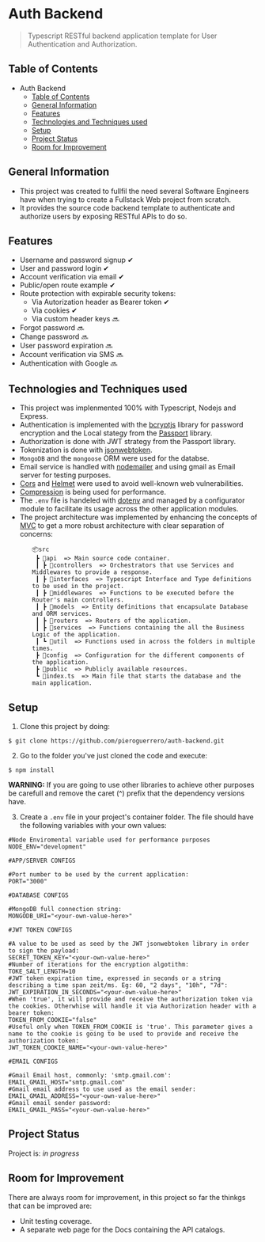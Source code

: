 # Auth Backend
> Typescript RESTful backend application template for User Authentication and Authorization.

## Table of Contents
- Auth Backend
  - [Table of Contents](#table-of-contents)
  - [General Information](#general-information)
  - [Features](#features)
  - [Technologies and Techniques used](#technologies-and-techniques-used)
  - [Setup](#setup)
  - [Project Status](#project-status)
  - [Room for Improvement](#room-for-improvement)


## General Information
- This project was created to fullfil the need several Software Engineers have when trying to create a Fullstack Web project from scratch.
- It provides the source code backend template to authenticate and authorize users by exposing RESTful APIs to do so.

## Features
- Username and password signup ✔
- User and password login ✔
- Account verification via email ✔
- Public/open route example ✔
- Route protection with expirable security tokens:
  - Via Autorization header as Bearer token ✔
  - Via cookies ✔
  - Via custom header keys 🔜
- Forgot password 🔜
- Change password 🔜
- User password expiration 🔜
- Account verification via SMS 🔜
- Authentication with Google 🔜

## Technologies and Techniques used

- This project was implenmented 100% with Typescript, Nodejs and Express.
- Authentication is implemented with the [bcryptjs](https://github.com/kelektiv/node.bcrypt.js) library for password encryption and the Local stategy from the [Passport](https://www.passportjs.org/) library.
- Authorization is done with JWT strategy from the Passport library.
- Tokenization is done with [jsonwebtoken](https://github.com/auth0/node-jsonwebtoken).
- ```MongoDB``` and the ```mongoose``` ORM were used for the databse.
- Email service is handled with [nodemailer](https://github.com/nodemailer/nodemailer/) and using gmail as Email server for testing purposes.
- [Cors](https://github.com/expressjs/cors) and [Helmet](https://github.com/helmetjs/helmet) were used to avoid well-known web vulnerabilities.
- [Compression](https://github.com/expressjs/compression) is being used for performance.
- The ```.env``` file is handeled with [dotenv](https://github.com/motdotla/dotenv) and managed by a configurator module to facilitate its usage across the other application modules.
- The project architecture was implemented by enhancing the concepts of [MVC](https://developer.mozilla.org/en-US/docs/Glossary/MVC) to get a more robust architecture with clear separation of concerns:
  
<div style="margin-left: 3rem;" >

```
📦src
 ┣ 📂api  => Main source code container.
 ┃ ┣ 📂controllers  => Orchestrators that use Services and Middlewares to provide a response.
 ┃ ┣ 📂interfaces  => Typescript Interface and Type definitions to be used in the project.
 ┃ ┣ 📂middlewares  => Functions to be executed before the Router's main controllers.
 ┃ ┣ 📂models  => Entity definitions that encapsulate Database and ORM services.
 ┃ ┣ 📂routers  => Routers of the application.
 ┃ ┣ 📂services  => Functions containing the all the Business Logic of the application.
 ┃ ┗ 📂util  => Functions used in across the folders in multiple times.
 ┣ 📂config  => Configuration for the different components of the application.
 ┣ 📂public  => Publicly available resources.
 ┗ 📜index.ts  => Main file that starts the database and the main application.
``` 
</div>

## Setup
1. Clone this project by doing:
```
$ git clone https://github.com/pieroguerrero/auth-backend.git
```
2. Go to the folder you've just cloned the code and execute:
```
$ npm install
```
**WARNING:** If you are going to use other libraries to achieve other purposes be carefull and remove the caret (^) prefix that the dependency versions have.

3. Create a ```.env``` file in your project's container folder. The file should have the following variables with your own values:
```
#Node Enviromental variable used for performance purposes
NODE_ENV="development"

#APP/SERVER CONFIGS

#Port number to be used by the current application:
PORT="3000"

#DATABASE CONFIGS

#MongoDB full connection string:
MONGODB_URI="<your-own-value-here>"

#JWT TOKEN CONFIGS

#A value to be used as seed by the JWT jsonwebtoken library in order to sign the payload:
SECRET_TOKEN_KEY="<your-own-value-here>"
#Number of iterations for the encryption algotithm:
TOKE_SALT_LENGTH=10
#JWT token expiration time, expressed in seconds or a string describing a time span zeit/ms. Eg: 60, "2 days", "10h", "7d":
JWT_EXPIRATION_IN_SECONDS="<your-own-value-here>"
#When 'true', it will provide and receive the authorization token via the cookies. Otherwhise will handle it via Authorization header with a bearer token:
TOKEN_FROM_COOKIE="false"
#Useful only when TOKEN_FROM_COOKIE is 'true'. This parameter gives a name to the cookie is going to be used to provide and receive the authorization token:
JWT_TOKEN_COOKIE_NAME="<your-own-value-here>"

#EMAIL CONFIGS

#Gmail Email host, commonly: 'smtp.gmail.com':
EMAIL_GMAIL_HOST="smtp.gmail.com"
#Gmail email address to use used as the email sender:
EMAIL_GMAIL_ADDRESS="<your-own-value-here>"
#Gmail email sender password:
EMAIL_GMAIL_PASS="<your-own-value-here>"

```

## Project Status
Project is: _in progress_

## Room for Improvement
There are always room for improvement, in this project so far the thinkgs that can be improved are:
- Unit testing coverage.
- A separate web page for the Docs containing the API catalogs.
